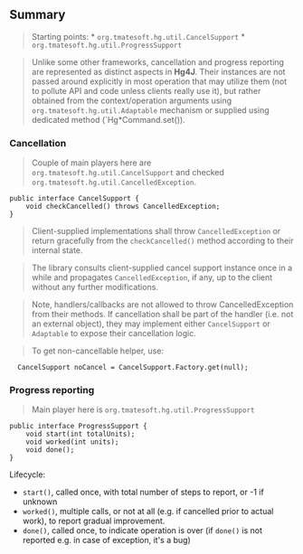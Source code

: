 ## Summary ##

> Starting points:
    * `org.tmatesoft.hg.util.CancelSupport`
    * `org.tmatesoft.hg.util.ProgressSupport`

> Unlike some other frameworks, cancellation and progress reporting are represented as distinct aspects in **Hg4J**. Their instances are not passed around explicitly in most operation that may utilize them (not to pollute API and code unless clients really use it), but rather obtained from the context/operation arguments using `org.tmatesoft.hg.util.Adaptable` mechanism or supplied using dedicated method (`Hg\*Command.set()).


### Cancellation ###
> Couple of main players here are `org.tmatesoft.hg.util.CancelSupport` and checked `org.tmatesoft.hg.util.CancelledException`.

```
public interface CancelSupport {
    void checkCancelled() throws CancelledException;
}
```

> Client-supplied implementations shall throw `CancelledException` or return gracefully from the `checkCancelled()` method according to their internal state.

> The library consults client-supplied cancel support instance once in a while and propagates `CancelledException`, if any, up to the client without any further modifications.

> Note, handlers/callbacks are not allowed to throw CancelledException from their methods. If cancellation shall be part of the handler (i.e. not an external object), they may implement either `CancelSupport` or `Adaptable` to expose their cancellation logic.

> To get non-cancellable helper, use:
```
  CancelSupport noCancel = CancelSupport.Factory.get(null);
```


### Progress reporting ###

> Main player here is `org.tmatesoft.hg.util.ProgressSupport`
```
public interface ProgressSupport {
    void start(int totalUnits);
    void worked(int units);
    void done();
}
```

Lifecycle:
  * `start()`, called once, with total number of steps to report, or -1 if unknown
  * `worked()`, multiple calls, or not at all (e.g. if cancelled prior to actual work), to report gradual improvement.
  * `done()`, called once, to indicate operation is over (if `done()` is not reported e.g. in case of exception, it's a bug)